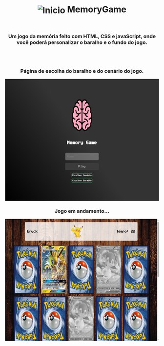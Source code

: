 <div>
  <h1 align="center">
   <img align="center" alt="Inicio" height="45" width="45" src="https://cdn-icons-png.flaticon.com/512/882/882998.png"> MemoryGame 
  </h1><br/>
  <h3 align=center>
    Um jogo da memória feito com HTML, CSS e javaScript, onde você poderá personalizar o baralho e o fundo do jogo.
  </h3><br><br>
  <div align="center" valign="top">
     <h3 align=center>
         Página de escolha do baralho e do cenário do jogo.
     </h3>
  <img align="center" alt="Inicio" height="400" width="800" src="https://github.com/EryckBorges/MemoryGame/blob/main/Inicio.png">
  </div>
   <div align="center" valign="top">
     <h3 align=center>
        Jogo em andamento...
     </h3>
  <img align="center" alt="Inicio" height="400" width="800" src="https://github.com/EryckBorges/MemoryGame/blob/main/Jogando.png">
  </div>
</div>
